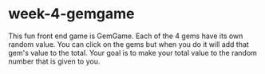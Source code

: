 # week-4-gemgame

This fun front end game is GemGame. Each of the 4 gems have its own random value. You can click on the gems but when you do it will add that gem's value to the total. Your goal is to make your total value to the random number that is given to you.
